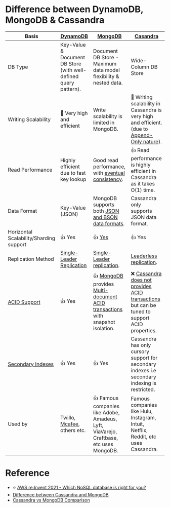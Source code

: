 
# Difference between DynamoDB, MongoDB & Cassandra

| Basis                                                      | [DynamoDB](../../../2_AWSComponents/6_DatabaseServices/AmazonDynamoDB/Readme.md)    | [MongoDB](MongoDB/Readme.md)                                                                                   | [Casandra](ApacheCasandra.md)                                                                                                       |
|------------------------------------------------------------|-------------------------------------------------------------------------------------|-----------------------------------------------------------------------------------------------------------------------------------|--------------------------------------------------------------------------------------------------------------------------------------------------------|
| DB Type                                                    | Key-Value & Document DB Store (with well-defined query pattern).                    | Document DB Store - Maximum data model flexibility & nested data.                                                                 | Wide-Column DB Store                                                                                                                                   |
| Writing Scalability                                        | :rocket: Very high and efficient                                                    | Write scalability is limited in MongoDB.                                                                                          | :rocket: Writing scalability in Cassandra is very high and efficient. (due to [Append-Only nature](../1_Glossaries/AppendOnlyProperty.md)). |
| Read Performance                                           | Highly efficient due to fast key lookup                                             | Good read performance, with [eventual consistency](../1_Glossaries/Consistency&Replication/Readme.md).                   | :+1: Read performance is highly efficient in Cassandra as it takes O(1) time.                                                                          |
| Data Format                                                | Key-Value (JSON)                                                                    | MongoDB supports both [JSON and BSON data formats](https://www.mongodb.com/json-and-bson).                                        | Cassandra only supports JSON data format.                                                                                                              |
| Horizontal Scalability/Sharding support                    | :+1: Yes                                                                            | :+1: [Yes](https://www.mongodb.com/basics/sharding)                                                                               | :+1: Yes                                                                                                                                               |
| Replication Method                                         | [Single-Leader Replication](../1_Glossaries/Consistency&Replication/Replication.md) | [Single-Leader replication](../1_Glossaries/Consistency&Replication/Replication.md).                                              | [Leaderless replication](../1_Glossaries/Consistency&Replication/Replication.md).                                                                      |
| [ACID Support](../1_Glossaries/ACIDTransactions/Readme.md) | :+1: Yes                                                                            | :+1: [MongoDB]() provides [Multi-document ACID transactions](../1_Glossaries/ACIDTransactions/Readme.md) with snapshot isolation. | :x: [Cassandra does not provides ACID transactions](../1_Glossaries/ACIDTransactions/Readme.md) but can be tuned to support ACID properties.           |
| [Secondary Indexes](../2_DataStructuresDB/Indexing.md)           | :+1: Yes                                                                            | :+1: Yes                                                                                                                          | Cassandra has only cursory support for secondary indexes i.e secondary indexing is restricted.                                                         |
| Used by                                                    | Twillo, [Mcafee](https://www.youtube.com/watch?v=ivBaro-8PhI), others etc.          | :+1: Famous companies like Adobe, Amadeus, Lyft, ViaVarejo, Craftbase, etc uses MongoDB.                                          | Famous companies like Hulu, Instagram, Intuit, Netflix, Reddit, etc uses Cassandra.                                                                    |

# Reference
- :star: [AWS re:Invent 2021 - Which NoSQL database is right for you?](https://www.youtube.com/watch?v=ivBaro-8PhI)
- [Difference between Cassandra and MongoDB](https://www.geeksforgeeks.org/difference-between-cassandra-and-mongodb/)
- [Cassandra vs MongoDB Comparison](https://www.mongodb.com/compare/cassandra-vs-mongodb)